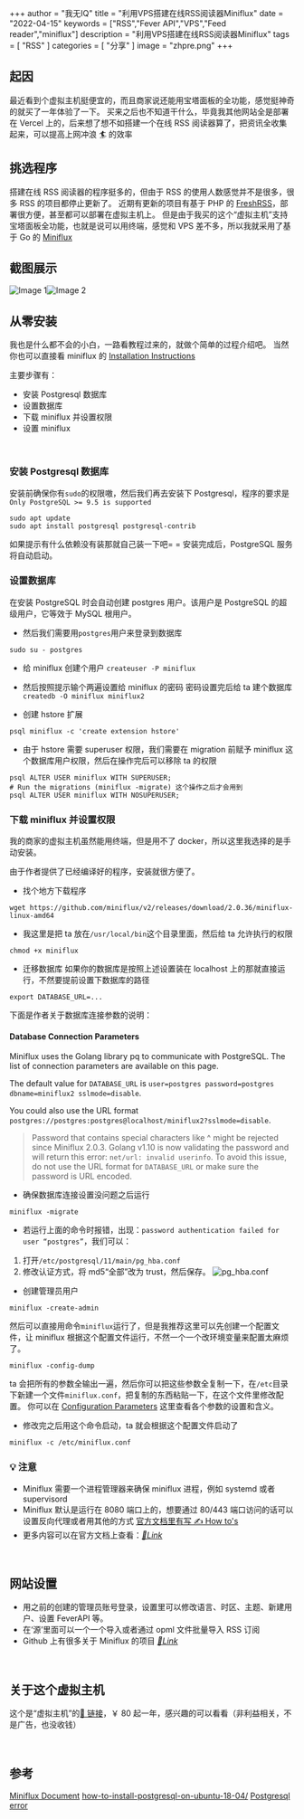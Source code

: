 +++
author = "我无IQ"
title = "利用VPS搭建在线RSS阅读器Miniflux"
date = "2022-04-15"
keywords = ["RSS","Fever API","VPS","Feed reader","miniflux"]
description = "利用VPS搭建在线RSS阅读器Miniflux"
tags = [
    "RSS"
]
categories = [
    "分享"
]
image = "zhpre.png"
+++

## 起因

最近看到个虚拟主机挺便宜的，而且商家说还能用宝塔面板的全功能，感觉挺神奇的就买了一年体验了一下。 买来之后也不知道干什么，毕竟我其他网站全是部署在 Vercel 上的，后来想了想不如搭建一个在线 RSS 阅读器算了，把资讯全收集起来，可以提高上网冲浪 🏄‍ 的效率
<br>

## 挑选程序

搭建在线 RSS 阅读器的程序挺多的，但由于 RSS 的使用人数感觉并不是很多，很多 RSS 的项目都停止更新了。 近期有更新的项目有基于 PHP 的 [FreshRSS](https://github.com/FreshRSS/FreshRSS)，部署很方便，甚至都可以部署在虚拟主机上。 但是由于我买的这个“虚拟主机”支持宝塔面板全功能，也就是说可以用终端，感觉和 VPS 差不多，所以我就采用了基于 Go 的 [Miniflux](https://github.com/miniflux/v2)
<br>

## 截图展示

![Image 1](enpre.png)![Image 2](zhpre.png)
<br>

## 从零安装

我也是什么都不会的小白，一路看教程过来的，就做个简单的过程介绍吧。
当然你也可以直接看 miniflux 的 [Installation Instructions](https://miniflux.app/docs/installation.html)

主要步骤有：

- 安装 Postgresql 数据库
- 设置数据库
- 下载 miniflux 并设置权限
- 设置 miniflux

<br>

### 安装 Postgresql 数据库

安装前确保你有`sudo`的权限嗷，然后我们再去安装下 Postgresql，程序的要求是`Only PostgreSQL >= 9.5 is supported`

```Shell
sudo apt update
sudo apt install postgresql postgresql-contrib
```

如果提示有什么依赖没有装那就自己装一下吧= =
安装完成后，PostgreSQL 服务将自动启动。

### 设置数据库

在安装 PostgreSQL 时会自动创建 postgres 用户。该用户是 PostgreSQL 的超级用户，它等效于 MySQL 根用户。

- 然后我们需要用`postgres`用户来登录到数据库

```Shell
sudo su - postgres
```

- 给 miniflux 创建个用户
  `createuser -P miniflux`

- 然后按照提示输个两遍设置给 miniflux 的密码
  密码设置完后给 ta 建个数据库
  `createdb -O miniflux miniflux2`

- 创建 hstore 扩展

```Shell
psql miniflux -c 'create extension hstore'
```

- 由于 hstore 需要 superuser 权限，我们需要在 migration 前赋予 miniflux 这个数据库用户权限，然后在操作完后可以移除 ta 的权限

```Shell
psql ALTER USER miniflux WITH SUPERUSER;
# Run the migrations (miniflux -migrate) 这个操作之后才会用到
psql ALTER USER miniflux WITH NOSUPERUSER;
```

### 下载 miniflux 并设置权限

我的商家的虚拟主机虽然能用终端，但是用不了 docker，所以这里我选择的是手动安装。

由于作者提供了已经编译好的程序，安装就很方便了。

- 找个地方下载程序

```Shell
wget https://github.com/miniflux/v2/releases/download/2.0.36/miniflux-linux-amd64
```

- 我这里是把 ta 放在`/usr/local/bin`这个目录里面，然后给 ta 允许执行的权限

```Shell
chmod +x miniflux
```

- 迁移数据库
  如果你的数据库是按照上述设置装在 localhost 上的那就直接运行，不然要提前设置下数据库的路径

```Shell
export DATABASE_URL=...
```

下面是作者关于数据库连接参数的说明：

#### Database Connection Parameters

Miniflux uses the Golang library pq to communicate with PostgreSQL. The list of connection parameters are available on this page.

The default value for `DATABASE_URL` is `user=postgres password=postgres dbname=miniflux2 sslmode=disable`.

You could also use the URL format `postgres://postgres:postgres@localhost/miniflux2?sslmode=disable`.

> Password that contains special characters like ^ might be rejected since Miniflux 2.0.3. Golang v1.10 is now validating the password and will return this error: `net/url: invalid userinfo`. To avoid this issue, do not use the URL format for `DATABASE_URL` or make sure the password is URL encoded.

- 确保数据库连接设置没问题之后运行

```Shell
miniflux -migrate
```

- 若运行上面的命令时报错，出现：`password authentication failed for user “postgres”`，我们可以：

1. 打开`/etc/postgresql/11/main/pg_hba.conf`
2. 修改认证方式，将 md5“全部”改为 trust，然后保存。
   ![pg_hba.conf](pg_hba.png)

- 创建管理员用户

```Shell
miniflux -create-admin
```

然后可以直接用命令`miniflux`运行了，但是我推荐这里可以先创建一个配置文件，让 miniflux 根据这个配置文件运行，不然一个一个改环境变量来配置太麻烦了。

```Shell
miniflux -config-dump
```

ta 会把所有的参数全输出一遍，然后你可以把这些参数全复制一下，在`/etc`目录下新建一个文件`miniflux.conf`，把复制的东西粘贴一下，在这个文件里修改配置。 你可以在 [Configuration Parameters](https://miniflux.app/docs/configuration.html) 这里查看各个参数的设置和含义。

- 修改完之后用这个命令启动，ta 就会根据这个配置文件启动了

```Shell
miniflux -c /etc/miniflux.conf
```

### 💡 注意

- Miniflux 需要一个进程管理器来确保 miniflux 进程，例如 systemd 或者 supervisord
- Miniflux 默认是运行在 8080 端口上的，想要通过 80/443 端口访问的话可以设置反向代理或者用其他的方式 [官方文档里有写 ✍ How to's](https://miniflux.app/docs/howto.html)
- 更多内容可以在官方文档上查看：[_🔗Link_](https://miniflux.app/docs/index.html)

<br>

## 网站设置

- 用之前的创建的管理员账号登录，设置里可以修改语言、时区、主题、新建用户、设置 FeverAPI 等。
- 在‘源’里面可以一个一个导入或者通过 opml 文件批量导入 RSS 订阅
- Github 上有很多关于 Miniflux 的项目 [_🔗Link_](https://github.com/search?p=1&q=miniflux&type=Repositories)

<br>

## 关于这个虚拟主机

这个是“虚拟主机”的[🔗 链接](https://yun.blankwings.net/vhost/vhost.html)，￥ 80 起一年，感兴趣的可以看看（非利益相关，不是广告，也没收钱）

<br>

## 参考

[Miniflux Document](https://miniflux.app/docs/index.html)
[how-to-install-postgresql-on-ubuntu-18-04/](https://www.myfreax.com/how-to-install-postgresql-on-ubuntu-18-04/)
[Postgresql error](https://blog.csdn.net/qq_44964308/article/details/104638675)
